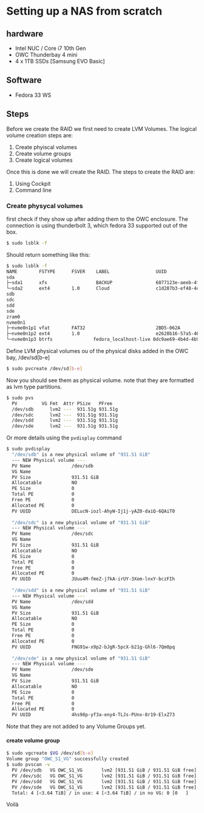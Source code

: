 # Setting up a NAS from scratch

## hardware
* Intel NUC / Core i7 10th Gen 
* OWC Thunderbay 4 mini
* 4 x 1TB SSDs [Samsung EVO Basic] 

## Software
* Fedora 33 WS

## Steps
Before we create the RAID we first need to create LVM Volumes.
The logical volume creation steps are: 
1. Create phyiscal volumes
1. Create volume groups
1. Create logical volumes

Once this is done we will create the RAID. 
The steps to create the RAID are:
1. Using Cockpit
2. Command line

### Create physycal volumes
first check if they show up after adding them to the OWC enclosure. The connection is using thunderbolt 3, which fedora 33 supported out of the box.
```bash
$ sudo lsblk -f
```
Should return something like this:
```bash
$ sudo lsblk -f
NAME        FSTYPE      FSVER    LABEL                 UUID                                   FSAVAIL FSUSE% MOUNTPOINT
sda                                                                                                          
├─sda1      xfs                  BACKUP                6077123e-aeeb-4f1b-865e-6a94820f6143    508.2G     1% /backup
└─sda2      ext4        1.0      Cloud                 c1d287b3-ef48-4c1c-8af9-3b09cb513770    110.5G     0% /cloud
sdb                       
sdc                                                                                                          
sdd                                                                                                          
sde                                                                                                          
zram0                                                                                                        [SWAP]
nvme0n1                                                                                                      
├─nvme0n1p1 vfat        FAT32                          2BD5-062A                               578.5M     3% /boot/efi
├─nvme0n1p2 ext4        1.0                            e2628b16-57a5-46d9-9633-e1e56bdff69d    699.9M    21% /boot
└─nvme0n1p3 btrfs               fedora_localhost-live 0dc9ae69-4b4d-4b98-ae1f-3cf4a910c978    916.3G     1% /home
```
Define LVM physical volumes ou of the physical disks added in the OWC bay, /dev/sd[b-e]
```bash
$ sudo pvcreate /dev/sd[b-e]
```
Now you should see them as physical volume. note that they are formatted as lvm type partitions.

```bash
$ sudo pvs
  PV         VG Fmt  Attr PSize   PFree  
  /dev/sdb      lvm2 ---  931.51g 931.51g
  /dev/sdc      lvm2 ---  931.51g 931.51g
  /dev/sdd      lvm2 ---  931.51g 931.51g
  /dev/sde      lvm2 ---  931.51g 931.51g
```
Or more details using the `pvdisplay` command
```bash
$ sudo pvdisplay
  "/dev/sdb" is a new physical volume of "931.51 GiB"
  --- NEW Physical volume ---
  PV Name               /dev/sdb
  VG Name               
  PV Size               931.51 GiB
  Allocatable           NO
  PE Size               0   
  Total PE              0
  Free PE               0
  Allocated PE          0
  PV UUID               DELucN-iozl-AhyW-Ij1j-yAZ0-daiQ-6QAiT0
   
  "/dev/sdc" is a new physical volume of "931.51 GiB"
  --- NEW Physical volume ---
  PV Name               /dev/sdc
  VG Name               
  PV Size               931.51 GiB
  Allocatable           NO
  PE Size               0   
  Total PE              0
  Free PE               0
  Allocated PE          0
  PV UUID               JUuu4M-fmeZ-j7kA-irUY-3Xom-lnxY-bczFIh
   
  "/dev/sdd" is a new physical volume of "931.51 GiB"
  --- NEW Physical volume ---
  PV Name               /dev/sdd
  VG Name               
  PV Size               931.51 GiB
  Allocatable           NO
  PE Size               0   
  Total PE              0
  Free PE               0
  Allocated PE          0
  PV UUID               FNG91w-x9p2-bJgR-5pcX-b21g-Ghl6-7Qm8pq
   
  "/dev/sde" is a new physical volume of "931.51 GiB"
  --- NEW Physical volume ---
  PV Name               /dev/sde
  VG Name               
  PV Size               931.51 GiB
  Allocatable           NO
  PE Size               0   
  Total PE              0
  Free PE               0
  Allocated PE          0
  PV UUID               4hs98p-yf3a-eny4-TLJs-PUnx-8r19-ElxZ73
```
Note that they are not added to any Volume Groups yet. 

#### create volume group

```bash
$ sudo vgcreate $VG /dev/sd[b-e]
Volume group "OWC_S1_VG" successfully created
$ sudo pvscan -v 
  PV /dev/sdb   VG OWC_S1_VG       lvm2 [931.51 GiB / 931.51 GiB free]
  PV /dev/sdc   VG OWC_S1_VG       lvm2 [931.51 GiB / 931.51 GiB free]
  PV /dev/sdd   VG OWC_S1_VG       lvm2 [931.51 GiB / 931.51 GiB free]
  PV /dev/sde   VG OWC_S1_VG       lvm2 [931.51 GiB / 931.51 GiB free]
  Total: 4 [<3.64 TiB] / in use: 4 [<3.64 TiB] / in no VG: 0 [0   ]

```
Voilà
